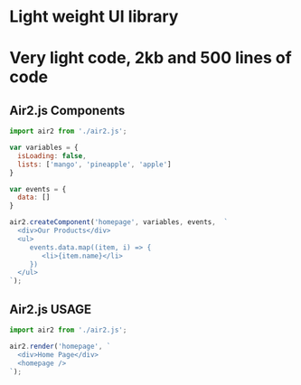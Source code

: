 # Light weight UI library
# Very light code, 2kb and 500 lines of code
 
  
## Air2.js Components

```js
import air2 from './air2.js';

var variables = {
  isLoading: false,
  lists: ['mango', 'pineapple', 'apple']
}

var events = {
  data: []
}

air2.createComponent('homepage', variables, events,  `
  <div>Our Products</div>
  <ul>
     events.data.map((item, i) => {
        <li>{item.name}</li>
     })
  </ul>
`);
```

## Air2.js USAGE

```js
import air2 from './air2.js';

air2.render('homepage', `
  <div>Home Page</div>
  <homepage />
`);
```
